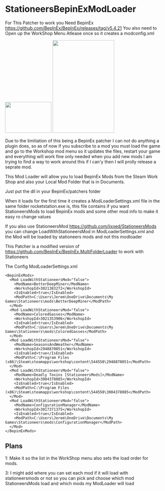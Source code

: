
# StationeersBepinExModLoader

For This Patcher to work you Need BepinEx https://github.com/BepInEx/BepInEx/releases/tag/v5.4.21
You also need to Open up the WorkShop Menu Atlease once so it creates a modconfig.xml

<img src="https://github.com/ihatetn931/StationeersBepinExModLoader/assets/2037352/52c0f1c0-4e46-4412-9b8d-b08cf65e84cc" width="150" height="100">

<img src="https://github.com/ihatetn931/StationeersBepinExModLoader/assets/2037352/92c7560d-9f76-4535-ba06-7461264cabe9" width="200" height="300">

Due to the limitiation of this being a BepinEx patcher I can not do anything a plugin does, so as of now if you subscribe to a mod you must load the game and go to the Workshop mod menu so it updates the files, restart your game and everything will work fine
only needed when you add new mods I am trying to find a way to work around this if I can'y then I will prolly release a seprate mod.

This Mod Loader will allow you to load BepinEx Mods from the Steam Work Shop and also your Local Mod Folder that is in Documents.

Just put the dll in your BepinEx/patchers folder

When it loads for the first time it creates a ModLoaderSettings.xml file in the same folder rocketstation.exe is, this file contains if you want StationeersMods to load BepinEx mods and some other mod info to make it easy ro change values

If you also use StationeersMod https://github.com/jixxed/StationeersMods you can change LoadWithStationeersMod in ModLoaderSettings.xml and the Mod will be loaded by stationeers mods and not this modloader

This Patcher is a modified version of https://github.com/BepInEx/BepInEx.MultiFolderLoader to work with Stationeers

The Config
ModLoaderSettings.xml
```
<BepinExMods>
  <Mod LoadWithStationeersMod="false">
    <ModName>BetterDeepMiner</ModName>
    <WorkshopId>3021383272</WorkshopId>
    <IsEnabled>true</IsEnabled>
    <ModPath>C:\Users\Jerem\OneDrive\Documents\My Games\Stationeers\mods\BetterDeepMiner</ModPath>
  </Mod>
  <Mod LoadWithStationeersMod="false">
    <ModName>ColoredGasses</ModName>
    <WorkshopId>3021353906</WorkshopId>
    <IsEnabled>true</IsEnabled>
    <ModPath>C:\Users\Jerem\OneDrive\Documents\My Games\Stationeers\mods\ColoredGasses</ModPath>
  </Mod>
  <Mod LoadWithStationeersMod="false">
    <ModName>SeasonsAndWeather</ModName>
    <WorkshopId>2948870051</WorkshopId>
    <IsEnabled>true</IsEnabled>
    <ModPath>C:\Program Files (x86)\Steam\steamapps\workshop\content\544550\2948870051</ModPath>
  </Mod>
  <Mod LoadWithStationeersMod="false">
    <ModName>Deadly Toxins [StationeersMods]</ModName>
    <WorkshopId>3004378085</WorkshopId>
    <IsEnabled>true</IsEnabled>
    <ModPath>C:\Program Files (x86)\Steam\steamapps\workshop\content\544550\3004378085</ModPath>
  </Mod>
  <Mod LoadWithStationeersMod="false">
    <ModName>ConfigurationManager</ModName>
    <WorkshopId>3017371375</WorkshopId>
    <IsEnabled>true</IsEnabled>
    <ModPath>C:\Users\Jerem\OneDrive\Documents\My Games\Stationeers\mods\ConfigurationManager</ModPath>
  </Mod>
</BepinExMods>
```

## Plans
1: Make it so the list in the WorkShop menu also sets the load order for mods.
 
3: I might add where you can set each mod if it will load with stationeersmods or not so you can pick and choose which mod StationeersMods load and which mods my ModLoader will load
